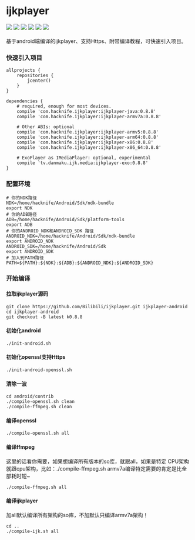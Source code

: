 # ijkplayer
[![](https://img.shields.io/badge/platform-android-orange.svg)](https://github.com/hacknife) [![](https://img.shields.io/badge/language-java-yellow.svg)](https://github.com/hacknife) [![](https://img.shields.io/badge/jcenter-0.8.8-brightgreen.svg)](http://jcenter.bintray.com/com/hacknife/ijkplayer) [![](https://img.shields.io/badge/build-passing-brightgreen.svg)](https://github.com/hacknife) [![](https://img.shields.io/badge/license-MIT-green.svg)](https://github.com/hacknife) [![](https://img.shields.io/badge/api-19+-green.svg)](https://github.com/hacknife)<br/><br/>
基于android端编译的ijkplayer、支持Https、附带编译教程，可快速引入项目。
### 快速引入项目
```
allprojects {
    repositories {
        jcenter()
    }
}

dependencies {
    # required, enough for most devices.
    compile 'com.hacknife.ijkplayer:ijkplayer-java:0.8.8'
    compile 'com.hacknife.ijkplayer:ijkplayer-armv7a:0.8.8'

    # Other ABIs: optional
    compile 'com.hacknife.ijkplayer:ijkplayer-armv5:0.8.8'
    compile 'com.hacknife.ijkplayer:ijkplayer-arm64:0.8.8'
    compile 'com.hacknife.ijkplayer:ijkplayer-x86:0.8.8'
    compile 'com.hacknife.ijkplayer:ijkplayer-x86_64:0.8.8'

    # ExoPlayer as IMediaPlayer: optional, experimental
    compile 'tv.danmaku.ijk.media:ijkplayer-exo:0.8.8'
}
```
### 配置环境
```
# 你的NDK路径
NDK=/home/hacknife/Android/Sdk/ndk-bundle
export NDK
# 你的ADB路径
ADB=/home/hacknife/Android/Sdk/platform-tools
export ADB
# 你的ANDROID_NDK和ANDROID_SDK 路径
ANDROID_NDK=/home/hacknife/Android/Sdk/ndk-bundle
export ANDROID_NDK
ANDROID_SDK=/home/hacknife/Android/Sdk
export ANDROID_SDK 
# 加入到PATH路径
PATH=${PATH}:${NDK}:${ADB}:${ANDROID_NDK}:${ANDROID_SDK}
```
### 开始编译
#### 拉取ijkplayer源码
```
git clone https://github.com/Bilibili/ijkplayer.git ijkplayer-android
cd ijkplayer-android
git checkout -B latest k0.8.8
```
#### 初始化android
```
./init-android.sh
```
#### 初始化openssl支持Https
```
./init-android-openssl.sh
```
#### 清除一波
```
cd android/contrib
./compile-openssl.sh clean
./compile-ffmpeg.sh clean
```
#### 编译openssl
```
./compile-openssl.sh all
```
#### 编译ffmpeg
这里的话看你需要，如果想编译所有版本的so库，就跟all，如果是特定 CPU架构就跟cpu架构，比如：./compile-ffmpeg.sh armv7a编译特定需要的肯定是比全部耗时短~
```
./compile-ffmpeg.sh all
```
#### 编译ijkplayer
加all默认编译所有架构的so库，不加默认只编译armv7a架构！
```
cd ..
./compile-ijk.sh all
```
